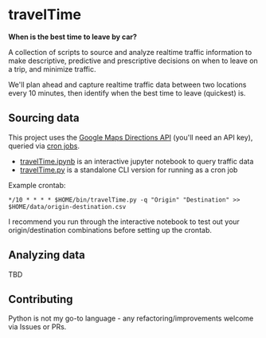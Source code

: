 # travelTime

**When is the best time to leave by car?**

A collection of scripts to source and analyze realtime traffic information to make descriptive, predictive and prescriptive decisions on when to leave on a trip, and minimize traffic.

We'll plan ahead and capture realtime traffic data between two locations every 10 minutes, then identify when the best time to leave (quickest) is.

## Sourcing data

This project uses the [Google Maps Directions API](https://developers.google.com/maps/documentation/directions/) (you'll need an API key), queried via [cron jobs](https://en.wikipedia.org/wiki/Cron).

* [travelTime.ipynb](travelTime.ipynb) is an interactive jupyter notebook to query traffic data
* [travelTime.py](travelTime.py) is a standalone CLI version for running as a cron job

Example crontab:

```*/10 * * * * $HOME/bin/travelTime.py -q "Origin" "Destination" >> $HOME/data/origin-destination.csv```

I recommend you run through the interactive notebook to test out your origin/destination combinations before setting up the crontab.

## Analyzing data

TBD

## Contributing

Python is not my go-to language - any refactoring/improvements welcome via Issues or PRs.